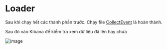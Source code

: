 # Loader 

Sau khi chạy hết các thành phần trước. Chạy file [CollectEvent](/src/main/java/org/hust/loader/kafka/elasticsearch) là hoàn thành.

Sau đó vào Kibana để kiểm tra xem dữ liệu đã lên hay chưa

![image](https://github.com/dinhphu2k1-gif/snowplow/assets/81508954/c6f73bb4-c8a8-45d9-b711-2a26b83b333a)


